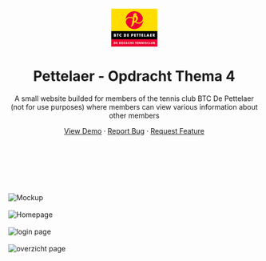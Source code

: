 <div align="center">
    <a>
        <img src="images/logo.png" alt="Logo" height="80" />
    </a>
    <h1>Pettelaer - Opdracht Thema 4</h1>
    <p>A small website builded for members of the tennis club BTC De Pettelaer (not for use purposes) where members can view various information about other members</p>
    <a href="https://kw1c-schuurmansmark.github.io/POThema4/">View Demo</a>
    ·
    <a href="https://github.com/kw1c-SchuurmansMark/POThema4/issues">Report Bug</a>
    ·
    <a href="https://github.com/kw1c-SchuurmansMark/POThema4/issues">Request Feature</a>
</div>
<br /><br /><br /><br /><br /><br />

![Mockup](https://raw.githubusercontent.com/Markiesch/portfolio/main/src/assets/mockups/pettelaer.png "Mockup")
<br />
<br />
![Homepage](https://raw.githubusercontent.com/Markiesch/portfolio/main/src/assets/projects/pettelaer/homepage.png "Homepage")
<br />
<br />
![login page](https://raw.githubusercontent.com/Markiesch/portfolio/main/src/assets/projects/pettelaer/login.png "login page")
<br />
<br />
![overzicht page](https://raw.githubusercontent.com/Markiesch/portfolio/main/src/assets/projects/pettelaer/overzicht.png "overzicht page")
